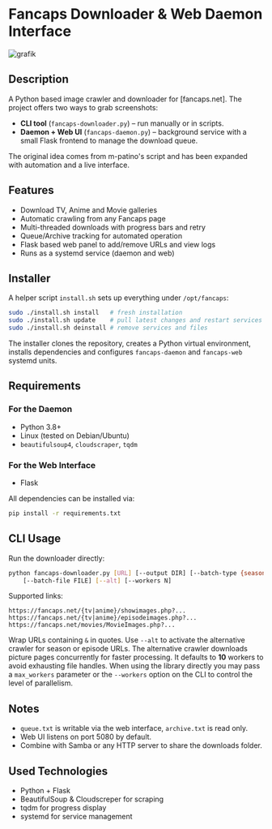 # Fancaps Downloader & Web Daemon Interface

![grafik](https://github.com/user-attachments/assets/bd5ce8a3-a8a4-4f9c-937c-5c8b7811e684)

## Description
A Python based image crawler and downloader for [fancaps.net]. The project offers two ways to grab screenshots:

* **CLI tool** (`fancaps-downloader.py`) – run manually or in scripts.
* **Daemon + Web UI** (`fancaps-daemon.py`) – background service with a small Flask frontend to manage the download queue.

The original idea comes from m-patino's script and has been expanded with automation and a live interface.

## Features
- Download TV, Anime and Movie galleries
- Automatic crawling from any Fancaps page
- Multi-threaded downloads with progress bars and retry
- Queue/Archive tracking for automated operation
- Flask based web panel to add/remove URLs and view logs
- Runs as a systemd service (daemon and web)

## Installer
A helper script `install.sh` sets up everything under `/opt/fancaps`:

```bash
sudo ./install.sh install   # fresh installation
sudo ./install.sh update    # pull latest changes and restart services
sudo ./install.sh deinstall # remove services and files
```

The installer clones the repository, creates a Python virtual environment, installs dependencies and configures `fancaps-daemon` and `fancaps-web` systemd units.

## Requirements
### For the Daemon
- Python 3.8+
- Linux (tested on Debian/Ubuntu)
- `beautifulsoup4`, `cloudscraper`, `tqdm`

### For the Web Interface
- Flask

All dependencies can be installed via:

```bash
pip install -r requirements.txt
```

## CLI Usage
Run the downloader directly:

```bash
python fancaps-downloader.py [URL] [--output DIR] [--batch-type {season,movie}] \
    [--batch-file FILE] [--alt] [--workers N]
```

Supported links:
```
https://fancaps.net/{tv|anime}/showimages.php?...  
https://fancaps.net/{tv|anime}/episodeimages.php?...  
https://fancaps.net/movies/MovieImages.php?...
```
Wrap URLs containing `&` in quotes.
Use `--alt` to activate the alternative crawler for season or episode URLs.
The alternative crawler downloads picture pages concurrently for faster
processing. It defaults to **10** workers to avoid exhausting file handles.
When using the library directly you may pass a `max_workers` parameter or the
`--workers` option on the CLI to control the level of parallelism.

## Notes
- `queue.txt` is writable via the web interface, `archive.txt` is read only.
- Web UI listens on port 5080 by default.
- Combine with Samba or any HTTP server to share the downloads folder.

## Used Technologies
- Python + Flask
- BeautifulSoup & Cloudscreper for scraping
- tqdm for progress display
- systemd for service management

